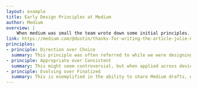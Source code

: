 ```yaml
---
layout: example
title: Early Design Principles at Medium
author: Medium
overview: |
    When medium was small the team wrote down some initial principles. They created a framework that listed two positive thought-provoking words in opposition. 
link: https://medium.com/@dustin/thanks-for-writing-the-article-julie-8362fd235ae0
principles:
- principle: Direction over Choice
  summary: This principle was often referred to while we were designing the Medium editor. We purposely traded layout, type, and color choices for guidance and direction. Direction was more appropriate for the product because we wanted people to focus on writing, and not get distracted by choice.
- principle: Appropriate over Consistent
  summary: This might seem controversial, but when applied across devices, its purpose is clear. We were willing to break consistency if it was more appropriate for the OS, device, or context.
- principle: Evolving over Finalized
  summary: This is exemplified in the ability to share Medium drafts, write responses, and leave notes. The content on Medium should be antifragile, improving with use and evolving overtime. We did not want to design printed books for the internet.
---
```

